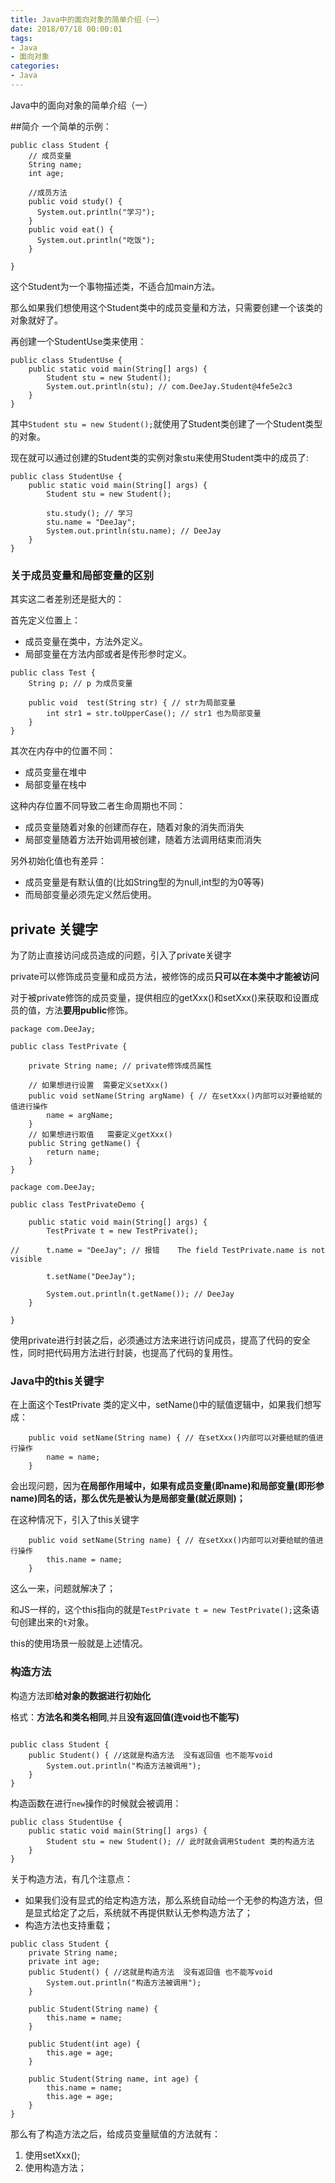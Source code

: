 ```yaml
---
title: Java中的面向对象的简单介绍（一）
date: 2018/07/18 00:00:01
tags: 
- Java
- 面向对象
categories: 
- Java
---
```

Java中的面向对象的简单介绍（一）
<!--more-->

##简介
一个简单的示例：
```
public class Student {
    // 成员变量
    String name;
    int age;
    
    //成员方法
    public void study() {
      System.out.println("学习");
    }
    public void eat() {
      System.out.println("吃饭");
    }
    
}
```
这个Student为一个事物描述类，不适合加main方法。

那么如果我们想使用这个Student类中的成员变量和方法，只需要创建一个该类的对象就好了。

再创建一个StudentUse类来使用：
```
public class StudentUse {
    public static void main(String[] args) {
        Student stu = new Student();
        System.out.println(stu); // com.DeeJay.Student@4fe5e2c3
    }
}
```
其中`Student stu = new Student();`就使用了Student类创建了一个Student类型的对象。

现在就可以通过创建的Student类的实例对象stu来使用Student类中的成员了:

```
public class StudentUse {
    public static void main(String[] args) {
        Student stu = new Student();
        
        stu.study(); // 学习
        stu.name = "DeeJay";
        System.out.println(stu.name); // DeeJay
    }
}
```

### 关于成员变量和局部变量的区别

其实这二者差别还是挺大的：

首先定义位置上：
- 成员变量在类中，方法外定义。
- 局部变量在方法内部或者是传形参时定义。

```
public class Test {
    String p; // p 为成员变量
    
    public void  test(String str) { // str为局部变量
        int str1 = str.toUpperCase(); // str1 也为局部变量
    }
}
```
其次在内存中的位置不同：
- 成员变量在堆中
- 局部变量在栈中

这种内存位置不同导致二者生命周期也不同：
- 成员变量随着对象的创建而存在，随着对象的消失而消失
- 局部变量随着方法开始调用被创建，随着方法调用结束而消失

另外初始化值也有差异：
- 成员变量是有默认值的(比如String型的为null,int型的为0等等)
- 而局部变量必须先定义然后使用。


## private 关键字

为了防止直接访问成员造成的问题，引入了private关键字

private可以修饰成员变量和成员方法，被修饰的成员**只可以在本类中才能被访问**


对于被private修饰的成员变量，提供相应的getXxx()和setXxx()来获取和设置成员的值，方法**要用public**修饰。

```
package com.DeeJay;

public class TestPrivate {
	
	private String name; // private修饰成员属性
	
	// 如果想进行设置  需要定义setXxx()
	public void setName(String argName) { // 在setXxx()内部可以对要给赋的值进行操作
		name = argName;
	}
	// 如果想进行取值   需要定义getXxx()
	public String getName() {
		return name;
	}
}

```

```
package com.DeeJay;

public class TestPrivateDemo {
	
	public static void main(String[] args) {
		TestPrivate t = new TestPrivate();

//		t.name = "DeeJay"; // 报错 	The field TestPrivate.name is not visible
		
		t.setName("DeeJay");
		
		System.out.println(t.getName()); // DeeJay
	}

}

```

使用private进行封装之后，必须通过方法来进行访问成员，提高了代码的安全性，同时把代码用方法进行封装，也提高了代码的复用性。


### Java中的this关键字

在上面这个TestPrivate 类的定义中，setName()中的赋值逻辑中，如果我们想写成：
```
    public void setName(String name) { // 在setXxx()内部可以对要给赋的值进行操作
        name = name;
    }
```
会出现问题，因为**在局部作用域中，如果有成员变量(即name)和局部变量(即形参name)同名的话，那么优先是被认为是局部变量(就近原则)；**

在这种情况下，引入了this关键字

```
    public void setName(String name) { // 在setXxx()内部可以对要给赋的值进行操作
        this.name = name;
    }
```

这么一来，问题就解决了；

和JS一样的，这个this指向的就是`TestPrivate t = new TestPrivate();`这条语句创建出来的`t`对象。


this的使用场景一般就是上述情况。


### 构造方法

构造方法即**给对象的数据进行初始化**

格式：**方法名和类名相同**,并且**没有返回值(连void也不能写)**


```

public class Student {
    public Student() { //这就是构造方法  没有返回值 也不能写void
        System.out.println("构造方法被调用");
    }
}
```

构造函数在进行`new`操作的时候就会被调用：
```
public class StudentUse {
    public static void main(String[] args) {
        Student stu = new Student(); // 此时就会调用Student 类的构造方法
    }
}
```

关于构造方法，有几个注意点：
- 如果我们没有显式的给定构造方法，那么系统自动给一个无参的构造方法，但是显式给定了之后，系统就不再提供默认无参构造方法了；
- 构造方法也支持重载；
```
public class Student {
    private String name;
    private int age;
    public Student() { //这就是构造方法  没有返回值 也不能写void
        System.out.println("构造方法被调用");
    }
        
    public Student(String name) {
        this.name = name;
    }
    
    public Student(int age) {
        this.age = age;
    }
    
    public Student(String name, int age) {
        this.name = name;
        this.age = age;
    }
}
```





那么有了构造方法之后，给成员变量赋值的方法就有：
1. 使用setXxx();
2. 使用构造方法；
